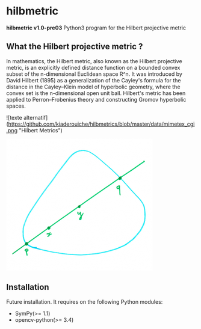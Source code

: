 # hilbmetric


**hilbmetric v1.0-pre03** Python3 program for the Hilbert projective metric

## What the Hilbert projective metric ?

In mathematics, the Hilbert metric, also known as the Hilbert projective 
metric, is an explicitly defined distance function on a bounded convex 
subset of the n-dimensional Euclidean space R^n.
It was introduced by David Hilbert (1895) as a generalization of the 
Cayley's formula for the distance in the Cayley–Klein model of hyperbolic 
geometry, where the convex set is the n-dimensional open unit ball.
Hilbert's metric has been applied to Perron–Frobenius theory and 
constructing Gromov hyperbolic spaces.

![texte alternatif] (https://github.com/kiaderouiche/hilbmetrics/blob/master/data/mimetex_cgi.png "Hilbert Metrics")

<img src = "https://github.com/kiaderouiche/hilbmetrics/blob/master/data/arton887-450f7.png" title = "Ensembles convexes" alt = "Ensembles convexes">


## Installation

Future installation. It requires on the following Python modules:
- SymPy(>= 1.1)
- opencv-python(>= 3.4)
